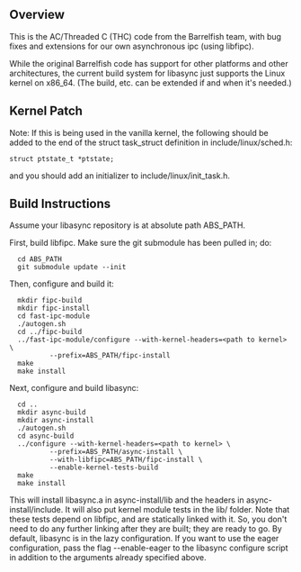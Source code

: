 Overview
--------

This is the AC/Threaded C (THC) code from the Barrelfish team, with
bug fixes and extensions for our own asynchronous ipc (using libfipc).

While the original Barrelfish code has support for other platforms
and other architectures, the current build system for libasync just
supports the Linux kernel on x86_64. (The build, etc. can be extended
if and when it's needed.)

Kernel Patch
------------

Note: If this is being used in the vanilla kernel, the following should 
be added to the end of the struct task_struct definition in 
include/linux/sched.h:

    struct ptstate_t *ptstate;

and you should add an initializer to include/linux/init_task.h.

Build Instructions
------------------

Assume your libasync repository is at absolute path ABS_PATH.

First, build libfipc. Make sure the git submodule has been pulled in; do:

      cd ABS_PATH
      git submodule update --init

Then, configure and build it:

      mkdir fipc-build
      mkdir fipc-install
      cd fast-ipc-module
      ./autogen.sh
      cd ../fipc-build
      ../fast-ipc-module/configure --with-kernel-headers=<path to kernel> \
              --prefix=ABS_PATH/fipc-install
      make
      make install

Next, configure and build libasync:

      cd ..
      mkdir async-build
      mkdir async-install
      ./autogen.sh
      cd async-build
      ../configure --with-kernel-headers=<path to kernel> \
              --prefix=ABS_PATH/async-install \
              --with-libfipc=ABS_PATH/fipc-install \
              --enable-kernel-tests-build
      make
      make install

This will install libasync.a in async-install/lib and the headers in
async-install/include. It will also put kernel module tests in the lib/
folder. Note that these tests depend on libfipc, and are statically linked
with it. So, you don't need to do any further linking after they are
built; they are ready to go. By default, libasync is in the lazy configuration.
If you want to use the eager configuration, pass the flag --enable-eager to the
libasync configure script in addition to the arguments already specified above.
